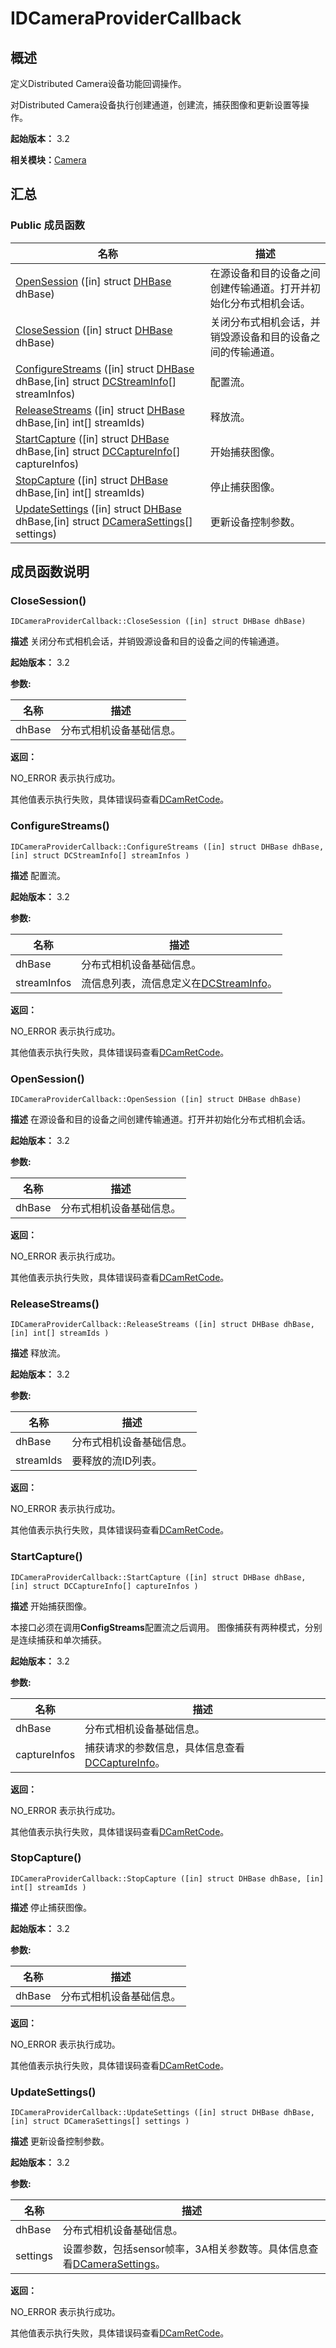 # IDCameraProviderCallback


## 概述

定义Distributed Camera设备功能回调操作。

对Distributed Camera设备执行创建通道，创建流，捕获图像和更新设置等操作。

**起始版本：** 3.2

**相关模块：**[Camera](_distributed.md)


## 汇总


### Public 成员函数

| 名称 | 描述 | 
| -------- | -------- |
| [OpenSession](#opensession) ([in] struct [DHBase](_d_h_base.md) dhBase) | 在源设备和目的设备之间创建传输通道。打开并初始化分布式相机会话。  | 
| [CloseSession](#closesession) ([in] struct [DHBase](_d_h_base.md) dhBase) | 关闭分布式相机会话，并销毁源设备和目的设备之间的传输通道。  | 
| [ConfigureStreams](#configurestreams) ([in] struct [DHBase](_d_h_base.md) dhBase,[in] struct [DCStreamInfo](_d_c_stream_info.md)[] streamInfos) | 配置流。  | 
| [ReleaseStreams](#releasestreams) ([in] struct [DHBase](_d_h_base.md) dhBase,[in] int[] streamIds) | 释放流。  | 
| [StartCapture](#startcapture) ([in] struct [DHBase](_d_h_base.md) dhBase,[in] struct [DCCaptureInfo](_d_c_capture_info.md)[] captureInfos) | 开始捕获图像。  | 
| [StopCapture](#stopcapture) ([in] struct [DHBase](_d_h_base.md) dhBase,[in] int[] streamIds) | 停止捕获图像。  | 
| [UpdateSettings](#updatesettings) ([in] struct [DHBase](_d_h_base.md) dhBase,[in] struct [DCameraSettings](_d_camera_settings.md)[] settings) | 更新设备控制参数。  | 


## 成员函数说明


### CloseSession()

```
IDCameraProviderCallback::CloseSession ([in] struct DHBase dhBase)
```
**描述**
关闭分布式相机会话，并销毁源设备和目的设备之间的传输通道。

**起始版本：** 3.2

**参数:**

| 名称 | 描述 | 
| -------- | -------- |
| dhBase | 分布式相机设备基础信息。 | 

**返回：**

NO_ERROR 表示执行成功。

其他值表示执行失败，具体错误码查看[DCamRetCode](_distributed.md#dcamretcode)。


### ConfigureStreams()

```
IDCameraProviderCallback::ConfigureStreams ([in] struct DHBase dhBase, [in] struct DCStreamInfo[] streamInfos )
```
**描述**
配置流。

**起始版本：** 3.2

**参数:**

| 名称 | 描述 | 
| -------- | -------- |
| dhBase | 分布式相机设备基础信息。  | 
| streamInfos | 流信息列表，流信息定义在[DCStreamInfo](_d_c_stream_info.md)。 | 

**返回：**

NO_ERROR 表示执行成功。

其他值表示执行失败，具体错误码查看[DCamRetCode](_distributed.md#dcamretcode)。


### OpenSession()

```
IDCameraProviderCallback::OpenSession ([in] struct DHBase dhBase)
```
**描述**
在源设备和目的设备之间创建传输通道。打开并初始化分布式相机会话。

**起始版本：** 3.2

**参数:**

| 名称 | 描述 | 
| -------- | -------- |
| dhBase | 分布式相机设备基础信息。 | 

**返回：**

NO_ERROR 表示执行成功。

其他值表示执行失败，具体错误码查看[DCamRetCode](_distributed.md#dcamretcode)。


### ReleaseStreams()

```
IDCameraProviderCallback::ReleaseStreams ([in] struct DHBase dhBase, [in] int[] streamIds )
```
**描述**
释放流。

**起始版本：** 3.2

**参数:**

| 名称 | 描述 | 
| -------- | -------- |
| dhBase | 分布式相机设备基础信息。  | 
| streamIds | 要释放的流ID列表。 | 

**返回：**

NO_ERROR 表示执行成功。

其他值表示执行失败，具体错误码查看[DCamRetCode](_distributed.md#dcamretcode)。


### StartCapture()

```
IDCameraProviderCallback::StartCapture ([in] struct DHBase dhBase, [in] struct DCCaptureInfo[] captureInfos )
```
**描述**
开始捕获图像。

本接口必须在调用**ConfigStreams**配置流之后调用。 图像捕获有两种模式，分别是连续捕获和单次捕获。

**起始版本：** 3.2

**参数:**

| 名称 | 描述 | 
| -------- | -------- |
| dhBase | 分布式相机设备基础信息。  | 
| captureInfos | 捕获请求的参数信息，具体信息查看[DCCaptureInfo](_d_c_capture_info.md)。 | 

**返回：**

NO_ERROR 表示执行成功。

其他值表示执行失败，具体错误码查看[DCamRetCode](_distributed.md#dcamretcode)。


### StopCapture()

```
IDCameraProviderCallback::StopCapture ([in] struct DHBase dhBase, [in] int[] streamIds )
```
**描述**
停止捕获图像。

**起始版本：** 3.2

**参数:**

| 名称 | 描述 | 
| -------- | -------- |
| dhBase | 分布式相机设备基础信息。 | 

**返回：**

NO_ERROR 表示执行成功。

其他值表示执行失败，具体错误码查看[DCamRetCode](_distributed.md#dcamretcode)。


### UpdateSettings()

```
IDCameraProviderCallback::UpdateSettings ([in] struct DHBase dhBase, [in] struct DCameraSettings[] settings )
```
**描述**
更新设备控制参数。

**起始版本：** 3.2

**参数:**

| 名称 | 描述 | 
| -------- | -------- |
| dhBase | 分布式相机设备基础信息。 | 
| settings | 设置参数，包括sensor帧率，3A相关参数等。具体信息查看[DCameraSettings](_d_camera_settings.md)。 | 

**返回：**

NO_ERROR 表示执行成功。

其他值表示执行失败，具体错误码查看[DCamRetCode](_distributed.md#dcamretcode)。
